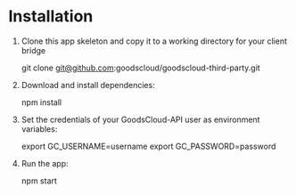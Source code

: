 Installation
======

1. Clone this app skeleton and copy it to a working directory for your client bridge

    git clone git@github.com:goodscloud/goodscloud-third-party.git

2. Download and install dependencies:

    npm install

3. Set the credentials of your GoodsCloud-API user as environment variables:

    export GC_USERNAME=username
    export GC_PASSWORD=password

4. Run the app:

    npm start
